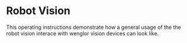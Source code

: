 # Robot Vision

This operating instructions demonstrate how a general usage of the the robot vision interace with wenglor vision devices can look like.
